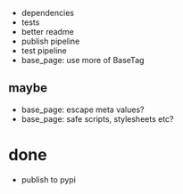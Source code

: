 - dependencies
- tests
- better readme
- publish pipeline
- test pipeline
- base_page: use more of BaseTag

## maybe

- base_page: escape meta values?
- base_page: safe scripts, stylesheets etc?

# done
- publish to pypi